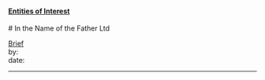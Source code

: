 #### [Entities of Interest](/list.html)
<link rel="stylesheet" type="text/css" href="../../assets/style.css">
# In the Name of the Father Ltd

[comment]: <> (Add/Remove information below as you want)
[comment]: <> (Markdown cheatsheet: https://github.com/adam-p/markdown-here/wiki/Markdown-Cheatsheet)
[Brief](Brief.md)  
by:  
date:  

---
[comment]: <> (Add your content here)